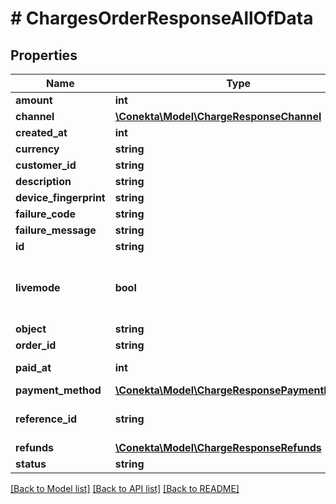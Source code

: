 # # ChargesOrderResponseAllOfData

## Properties

Name | Type | Description | Notes
------------ | ------------- | ------------- | -------------
**amount** | **int** |  | [optional]
**channel** | [**\Conekta\Model\ChargeResponseChannel**](ChargeResponseChannel.md) |  | [optional]
**created_at** | **int** |  | [optional]
**currency** | **string** |  | [optional]
**customer_id** | **string** |  | [optional]
**description** | **string** |  | [optional]
**device_fingerprint** | **string** |  | [optional]
**failure_code** | **string** |  | [optional]
**failure_message** | **string** |  | [optional]
**id** | **string** | Charge ID | [optional]
**livemode** | **bool** | Whether the charge was made in live mode or not | [optional]
**object** | **string** |  | [optional]
**order_id** | **string** | Order ID | [optional]
**paid_at** | **int** | Payment date | [optional]
**payment_method** | [**\Conekta\Model\ChargeResponsePaymentMethod**](ChargeResponsePaymentMethod.md) |  | [optional]
**reference_id** | **string** | Reference ID of the charge | [optional]
**refunds** | [**\Conekta\Model\ChargeResponseRefunds**](ChargeResponseRefunds.md) |  | [optional]
**status** | **string** |  | [optional]

[[Back to Model list]](../../README.md#models) [[Back to API list]](../../README.md#endpoints) [[Back to README]](../../README.md)
